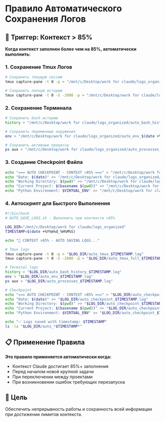 # Правило Автоматического Сохранения Логов

## 🚨 Триггер: Контекст > 85%

**Когда контекст заполнен более чем на 85%, автоматически выполнить:**

### 1. Сохранение Tmux Логов
```bash
# Сохранить текущую сессию
tmux capture-pane -t 0 -p > "/mnt/c/Desktop/work for claude/logs_organized/auto_tmux_$(date +%Y%m%d_%H%M%S).log"

# Сохранить полную историю
tmux capture-pane -t 0 -S -2000 -p > "/mnt/c/Desktop/work for claude/logs_organized/auto_tmux_full_$(date +%Y%m%d_%H%M%S).log"
```

### 2. Сохранение Терминала
```bash
# Сохранить bash историю
history > "/mnt/c/Desktop/work for claude/logs_organized/auto_bash_history_$(date +%Y%m%d_%H%M%S).log"

# Сохранить переменные окружения
env > "/mnt/c/Desktop/work for claude/logs_organized/auto_env_$(date +%Y%m%d_%H%M%S).log"

# Сохранить активные процессы
ps aux > "/mnt/c/Desktop/work for claude/logs_organized/auto_processes_$(date +%Y%m%d_%H%M%S).log"
```

### 3. Создание Checkpoint Файла  
```bash
echo "=== AUTO CHECKPOINT - CONTEXT >85% ===" > "/mnt/c/Desktop/work for claude/logs_organized/auto_checkpoint_$(date +%Y%m%d_%H%M%S).log"
echo "Date: $(date)" >> "/mnt/c/Desktop/work for claude/logs_organized/auto_checkpoint_$(date +%Y%m%d_%H%M%S).log"
echo "Working Directory: $(pwd)" >> "/mnt/c/Desktop/work for claude/logs_organized/auto_checkpoint_$(date +%Y%m%d_%H%M%S).log"
echo "Current Project: $(basename $(pwd))" >> "/mnt/c/Desktop/work for claude/logs_organized/auto_checkpoint_$(date +%Y%m%d_%H%M%S).log"
echo "Python Environment: $VIRTUAL_ENV" >> "/mnt/c/Desktop/work for claude/logs_organized/auto_checkpoint_$(date +%Y%m%d_%H%M%S).log"
```

### 4. Автоскрипт для Быстрого Выполнения
```bash
#!/bin/bash
# AUTO_SAVE_LOGS.sh - Выполнить при контексте >85%

LOG_DIR="/mnt/c/Desktop/work for claude/logs_organized"
TIMESTAMP=$(date +%Y%m%d_%H%M%S)

echo "🚨 CONTEXT >85% - AUTO SAVING LOGS..."

# Tmux logs
tmux capture-pane -t 0 -p > "$LOG_DIR/auto_tmux_$TIMESTAMP.log"
tmux capture-pane -t 0 -S -2000 -p > "$LOG_DIR/auto_tmux_full_$TIMESTAMP.log"

# Terminal logs  
history > "$LOG_DIR/auto_bash_history_$TIMESTAMP.log"
env > "$LOG_DIR/auto_env_$TIMESTAMP.log"
ps aux > "$LOG_DIR/auto_processes_$TIMESTAMP.log"

# Checkpoint
echo "=== AUTO CHECKPOINT - CONTEXT >85% ===" > "$LOG_DIR/auto_checkpoint_$TIMESTAMP.log"
echo "Date: $(date)" >> "$LOG_DIR/auto_checkpoint_$TIMESTAMP.log"
echo "Working Directory: $(pwd)" >> "$LOG_DIR/auto_checkpoint_$TIMESTAMP.log"
echo "Current Project: $(basename $(pwd))" >> "$LOG_DIR/auto_checkpoint_$TIMESTAMP.log"
echo "Python Environment: $VIRTUAL_ENV" >> "$LOG_DIR/auto_checkpoint_$TIMESTAMP.log"

echo "✅ Logs saved with timestamp: $TIMESTAMP"
ls -la "$LOG_DIR/auto_*$TIMESTAMP*"
```

## 📋 Применение Правила

**Это правило применяется автоматически когда:**
- Контекст Claude достигает 85%+ заполнения  
- Перед началом новой крупной задачи
- При переключении между проектами
- При возникновении ошибок требующих перезапуска

## 🎯 Цель
Обеспечить непрерывность работы и сохранность всей информации при достижении лимитов контекста.